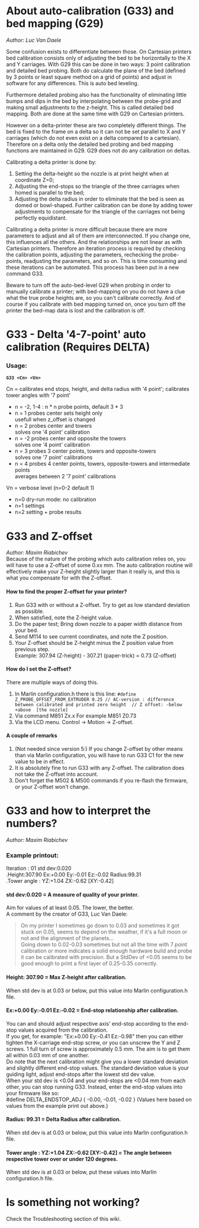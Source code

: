 # About auto-calibration (G33) and bed mapping (G29)
_Author: Luc Van Daele_

Some confusion exists to differentiate between those. On Cartesian printers bed calibration consists only of adjusting the bed to be horizontally to the X and Y carriages. With G29 this can be done in two ways: 3 point calibration and detailed bed probing. Both do calculate the plane of the bed (defined by 3 points or least square method on a grid of points) and adjust in software for any differences. This is auto bed leveling.

Furthermore detailed probing also has the functionality of eliminating little bumps and dips in the bed by interpolating between the probe-grid and making small adjustments to the z-height. This is called detailed bed mapping. Both are done at the same time with G29 on Cartesian printers.

However on a delta-printer these are two completely different things. The bed is fixed to the frame on a delta so it can not be set parallel to X and Y carriages (which do not even exist on a delta compared to a cartesian). Therefore on a delta only the detailed bed probing and bed mapping functions are maintained in G29. G29 does not do any calibration on deltas.

Calibrating a delta printer is done by: 
1) Setting the delta-height so the nozzle is at print height when at coordinate Z=0; 
2) Adjusting the end-stops so the triangle of the three carriages when homed is parallel to the bed; 
3) Adjusting the delta radius in order to eliminate that the bed is seen as domed or bowl-shaped. 
Further calibration can be done by adding tower adjustments to compensate for the triangle of the carriages not being perfectly equidistant.

Calibrating a delta printer is more difficult because there are more parameters to adjust and all of them are interconnected. If you change one, this influences all the others. And the relationships are not linear as with Cartesian printers. Therefore an iteration process is required by checking the calibration points, adjusting the parameters, rechecking the probe-points, readjusting the parameters, and so on. This is time consuming and these iterations can be automated. This process has been put in a new command G33.

Beware to turn off the auto-bed-level G29 when probing in order to manually calibrate a printer; with bed-mapping on you do not have a clue what the true probe heights are, so you can't calibrate correctly. And of course if you calibrate with bed mapping turned on, once you turn off the printer the bed-map data is lost and the calibration is off. 

# G33 - Delta '4-7-point' auto calibration (Requires DELTA)

### Usage: 
**`G33 <Cn> <Vn>`**
 
Cn = calibrates end stops, height, and delta radius with '4 point'; calibrates tower angles with '7 point'
* n = -2, 1-4 : n * n probe points, default 3 * 3
* n = 1 probes center sets height only  
usefull when z_offset is changed
* n = 2 probes center and towers  
solves one '4 point' calibration
* n = -2 probes center and opposite the towers  
solves one '4 point' calibration
* n = 3 probes 3 center points, towers and opposite-towers  
solves one '7 point' calibrations
* n = 4 probes 4 center points, towers, opposite-towers and intermediate points  
averages between 2 '7 point' calibrations  

Vn = verbose level (n=0-2 default 1)
* n=0 dry-run mode: no calibration
* n=1 settings 
* n=2 setting + probe results 

# G33 and Z-offset
_Author: Maxim Riabichev_  
Because of the nature of the probing which auto calibration relies on, you will have to use a Z-offset of some 0.xx mm. The auto calibration routine will effectively make your Z-height slightly larger than it really is, and this is what you compensate for with the Z-offset.  

#### How to find the proper Z-offset for your printer?
1) Run G33 with or without a Z-offset. Try to get as low standard deviation as possible.
2) When satisfied, note the Z-height value.
3) Do the paper test; Bring down nozzle to a paper width distance from your bed.
4) Send M114 to see current coordinates, and note the Z position.
5) Your Z-offset should be Z-height minus the Z position value from previous step.  
Example: 307.94 (Z-height) - 307.21 (paper-trick) = 0.73 (Z-offset)

#### How do I set the Z-offset?
There are multiple ways of doing this.
1) In Marlin configuration.h there is this line: `#define Z_PROBE_OFFSET_FROM_EXTRUDER 0.25 // AC-version : difference between calibrated and printed zero height  // Z offset: -below +above  [the nozzle]`
2) Via command M851 Zx.x For example M851 Z0.73
3) Via the LCD menu. Control -> Motion -> Z-offset.

#### A couple of remarks
1) (Not needed since version 5:) If you change Z-offset by other means than via Marlin configuration, you will have to run G33 C1 for the new value to be in effect.  
2) It is absolutely fine to run G33 with any Z-offset. The calibration does not take the Z-offset into account.
3) Don't forget the M502 & M500 commands if you re-flash the firmware, or your Z-offset won't change.

# G33 and how to interpret the numbers?
_Author: Maxim Riabichev_

### Example printout:  
Iteration : 01 std dev:0.020  
.Height:307.90 Ex:+0.00 Ey:-0.01 Ez:-0.02 Radius:99.31  
.Tower angle : YZ:+1.04 ZX:-0.62 [XY:-0.42]  

#### std dev:0.020 = A measure of quality of your printer.
Aim for values of at least 0.05. The lower, the better.  
A comment by the creator of G33, Luc Van Daele:  
> On my printer I sometimes go down to 0.03 and sometimes it got stuck on 0.05, seems to depend on the weather, if it's a full moon or not and the alignment of the planets...  
> Going down to 0.02-0.03 sometimes but not all the time with 7 point calibration or more indicates a solid enough hardware build and probe it can be calibrated with precision. But a StdDev of <0.05 seems to be good enough to print a first layer of 0.25-0.35 correctly.

#### Height: 307.90 = Max Z-height after calibration.  
When std dev is at 0.03 or below, put this value into Marlin configuration.h file.

#### Ex:+0.00 Ey:-0.01 Ez:-0.02 = End-stop relationship after calibration. 
You can and should adjust respective axis' end-stop according to the end-stop values acquired from the calibration.  
If you get, for example: "Ex:+0.00 Ey:-0.41 Ez:-0.98" then you can either tighten the X-carriage end-stop screw, or you can unscrew the Y and Z screws. 1 full turn of screw is approximately 0.5 mm. The aim is to get them all within 0.03 mm of one another.  
Do note that the next calibration might give you a lower standard deviation and slightly different end-stop values. The standard deviation value is your guiding light, adjust end-stops after the lowest std dev value.  
When your std dev is <0.04 and your end-stops are <0.04 mm from each other, you can stop running G33. Instead, enter the end-stop values into your firmware like so:  
#define DELTA_ENDSTOP_ADJ { -0.00, -0.01, -0.02 } (Values here based on values from the example print out above.)
 
#### Radius: 99.31 = Delta Radius after calibration.  
When std dev is at 0.03 or below, put this value into Marlin configuration.h file.

#### Tower angle : YZ:+1.04 ZX:-0.62 [XY:-0.42] = The angle between respective tower over or under 120 degrees.  
When std dev is at 0.03 or below, put these values into Marlin configuration.h file.

# Is something not working?
Check the Troubleshooting section of this wiki.